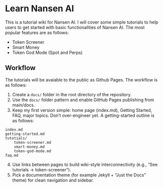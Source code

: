 # Learn Nansen AI 

This is a tutorial wiki for Nansen AI. I will cover some simple tutorials to help users to get started with basic functionalities of Nansen AI. The most popular features are as follows:

- Token Screener 
- Smart Money 
- Token God Mode (Spot and Perps)

## Workflow 

The tutorials will be avaiable to the public as Github Pages. The workflow is as follows:

1. Create a `docs/` folder in the root directory of the repository. 
2. Use the `docs/` folder pattern and enable GitHub Pages publishing from main/docs.   
3. Keep my first version simple: home page (index.md), Getting Started, FAQ, major topics. Don’t over-engineer yet. A getting-started outline is as follows:

```
index.md
getting-started.md 
tutotials/
    token-screener.md
    smart-money.md
    token-god-mode.md 
faq.md
```
4. Use links between pages to build wiki-style interconnectivity (e.g., “See tutorials → token-screener”).
5. Pick a documentation theme (for example Jekyll + “Just the Docs” theme) for clean navigation and sidebar.
  

